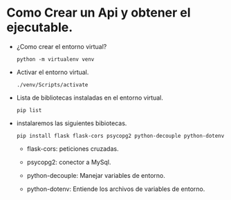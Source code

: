 # Como Crear un Api y obtener el ejecutable.

  - ¿Como crear el entorno virtual?

    ~~~
    python -m virtualenv venv
    ~~~
  

  - Activar el entorno virtual.

    ~~~
    ./venv/Scripts/activate
    ~~~
  

  - Lista de bibliotecas instaladas en el entorno virtual.

    ~~~
    pip list
    ~~~

 - instalaremos las siguientes bibiotecas.

    ~~~
    pip install flask flask-cors psycopg2 python-decouple python-dotenv
    ~~~

    - flask-cors: peticiones cruzadas.

    - psycopg2: conector a MySql.

    - python-decouple: Manejar variables de entorno.

    - python-dotenv: Entiende los archivos de variables de entorno.